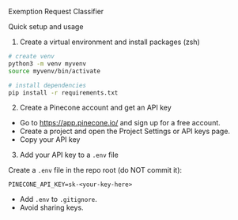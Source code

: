 Exemption Request Classifier

Quick setup and usage

1) Create a virtual environment and install packages (zsh)

```bash
# create venv
python3 -m venv myvenv
source myvenv/bin/activate

# install dependencies
pip install -r requirements.txt
```

2) Create a Pinecone account and get an API key

- Go to https://app.pinecone.io/ and sign up for a free account.
- Create a project and open the Project Settings or API keys page.
- Copy your API key

3) Add your API key to a `.env` file

Create a `.env` file in the repo root (do NOT commit it):

```
PINECONE_API_KEY=sk-<your-key-here>
```

- Add `.env` to `.gitignore`.
- Avoid sharing keys.
